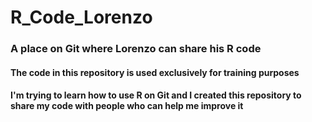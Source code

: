 # R_Code_Lorenzo
### A place on Git where Lorenzo can share his R code
#### The code in this repository is used exclusively for training purposes
#### I'm trying to learn how to use R on Git and I created this repository to share my code with people who can help me improve it
